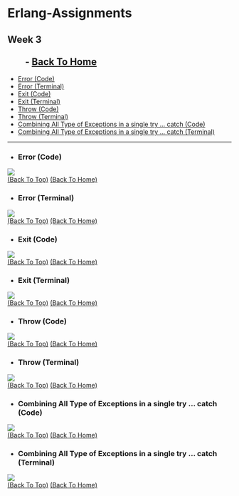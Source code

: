# Erlang-Assignments
## Week 3  &nbsp;&nbsp;&nbsp;&nbsp;&nbsp;&nbsp;&nbsp;&nbsp;&nbsp;&nbsp;&nbsp;&nbsp;&nbsp;&nbsp;&nbsp;&nbsp;&nbsp;&nbsp;&nbsp;&nbsp;&nbsp;&nbsp;&nbsp;&nbsp;&nbsp;&nbsp;&nbsp;&nbsp;&nbsp;&nbsp;&nbsp;&nbsp;&nbsp;&nbsp;&nbsp;&nbsp;&nbsp;&nbsp;&nbsp;&nbsp;&nbsp;&nbsp;&nbsp;&nbsp;&nbsp;&nbsp;&nbsp;&nbsp;&nbsp;&nbsp;&nbsp;&nbsp;&nbsp;&nbsp;&nbsp;&nbsp;&nbsp;&nbsp;&nbsp;&nbsp;&nbsp;&nbsp;&nbsp;&nbsp;&nbsp;&nbsp;&nbsp;&nbsp;&nbsp;&nbsp;&nbsp;&nbsp;&nbsp;&nbsp;&nbsp;&nbsp;&nbsp;&nbsp;&nbsp;&nbsp;&nbsp;&nbsp;&nbsp;&nbsp;&nbsp;&nbsp;&nbsp;&nbsp;&nbsp;&nbsp;&nbsp;&nbsp;&nbsp;&nbsp;&nbsp;&nbsp;&nbsp;&nbsp;&nbsp;&nbsp;&nbsp;&nbsp;&nbsp;&nbsp;&nbsp;&nbsp;&nbsp;&nbsp;&nbsp;- [Back To Home](https://github.com/PranavArya37/Erlang#erlang-assignments)

- [Error (Code)](#error-code)
- [Error (Terminal)](#error-terminal)
- [Exit (Code)](#exit-code)
- [Exit (Terminal)](#exit-terminal)
- [Throw (Code)](#throw-code)
- [Throw (Terminal)](#throw-terminal)
- [Combining All Type of Exceptions in a single try ... catch (Code)](#combining-all-type-of-exceptions-in-a-single-try--catch-code)
- [Combining All Type of Exceptions in a single try ... catch (Terminal)](#combining-all-type-of-exceptions-in-a-single-try--catch-terminal)


***

- ### Error (Code)

![](Screenshots%20Week%203/Error%20Code.png)<br>
[(Back To Top)](#week-3----back-to-home) [(Back To Home)](https://github.com/PranavArya37/Erlang#erlang-assignments)


- ### Error (Terminal)

![](Screenshots%20Week%203/Error%20Terminal.png)<br>
[(Back To Top)](#week-3----back-to-home) [(Back To Home)](https://github.com/PranavArya37/Erlang#erlang-assignments)


- ### Exit (Code)

![](Screenshots%20Week%203/Exit%20Code.png)<br>
[(Back To Top)](#week-3----back-to-home) [(Back To Home)](https://github.com/PranavArya37/Erlang#erlang-assignments)


- ### Exit (Terminal)

![](Screenshots%20Week%203/Exit%20Terminal.png)<br>
[(Back To Top)](#week-3----back-to-home) [(Back To Home)](https://github.com/PranavArya37/Erlang#erlang-assignments)


- ### Throw (Code)

![](Screenshots%20Week%203/Throw%20Code.png)<br>
[(Back To Top)](#week-3----back-to-home) [(Back To Home)](https://github.com/PranavArya37/Erlang#erlang-assignments)



- ### Throw (Terminal)

![](Screenshots%20Week%203/Throw%20Terminal.png)<br>
[(Back To Top)](#week-3----back-to-home) [(Back To Home)](https://github.com/PranavArya37/Erlang#erlang-assignments)



- ### Combining All Type of Exceptions in a single try ... catch (Code)

![](Screenshots%20Week%203/Combine%20All%20Type%20of%20Exceptions%20Code.png)<br>
[(Back To Top)](#week-3----back-to-home) [(Back To Home)](https://github.com/PranavArya37/Erlang#erlang-assignments)



- ### Combining All Type of Exceptions in a single try ... catch (Terminal)

![](Screenshots%20Week%203/Combine%20All%20Type%20of%20Exceptions%20Terminal.png)<br>
[(Back To Top)](#week-3----back-to-home) [(Back To Home)](https://github.com/PranavArya37/Erlang#erlang-assignments)










